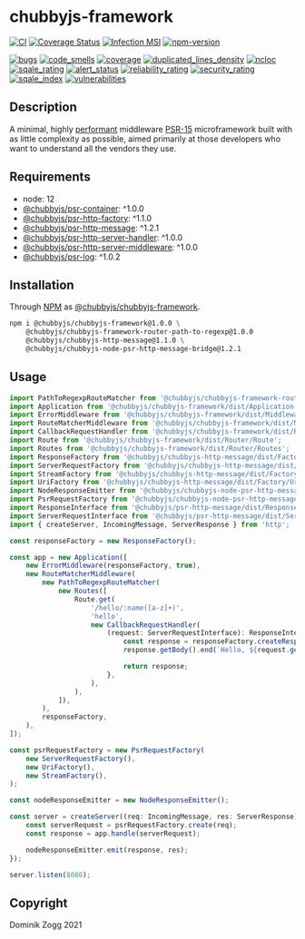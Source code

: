# chubbyjs-framework

[![CI](https://github.com/chubbyjs/chubbyjs-framework/workflows/CI/badge.svg?branch=master)](https://github.com/chubbyjs/chubbyjs-framework/actions?query=workflow%3ACI)
[![Coverage Status](https://coveralls.io/repos/github/chubbyjs/chubbyjs-framework/badge.svg?branch=master)](https://coveralls.io/github/chubbyjs/chubbyjs-framework?branch=master)
[![Infection MSI](https://badge.stryker-mutator.io/github.com/chubbyjs/chubbyjs-framework/master)](https://dashboard.stryker-mutator.io/reports/github.com/chubbyjs/chubbyjs-framework/master)
[![npm-version](https://img.shields.io/npm/v/@chubbyjs/chubbyjs-framework.svg)](https://www.npmjs.com/package/@chubbyjs/chubbyjs-framework)

[![bugs](https://sonarcloud.io/api/project_badges/measure?project=chubbyjs_chubbyjs-framework&metric=bugs)](https://sonarcloud.io/dashboard?id=chubbyjs_chubbyjs-framework)
[![code_smells](https://sonarcloud.io/api/project_badges/measure?project=chubbyjs_chubbyjs-framework&metric=code_smells)](https://sonarcloud.io/dashboard?id=chubbyjs_chubbyjs-framework)
[![coverage](https://sonarcloud.io/api/project_badges/measure?project=chubbyjs_chubbyjs-framework&metric=coverage)](https://sonarcloud.io/dashboard?id=chubbyjs_chubbyjs-framework)
[![duplicated_lines_density](https://sonarcloud.io/api/project_badges/measure?project=chubbyjs_chubbyjs-framework&metric=duplicated_lines_density)](https://sonarcloud.io/dashboard?id=chubbyjs_chubbyjs-framework)
[![ncloc](https://sonarcloud.io/api/project_badges/measure?project=chubbyjs_chubbyjs-framework&metric=ncloc)](https://sonarcloud.io/dashboard?id=chubbyjs_chubbyjs-framework)
[![sqale_rating](https://sonarcloud.io/api/project_badges/measure?project=chubbyjs_chubbyjs-framework&metric=sqale_rating)](https://sonarcloud.io/dashboard?id=chubbyjs_chubbyjs-framework)
[![alert_status](https://sonarcloud.io/api/project_badges/measure?project=chubbyjs_chubbyjs-framework&metric=alert_status)](https://sonarcloud.io/dashboard?id=chubbyjs_chubbyjs-framework)
[![reliability_rating](https://sonarcloud.io/api/project_badges/measure?project=chubbyjs_chubbyjs-framework&metric=reliability_rating)](https://sonarcloud.io/dashboard?id=chubbyjs_chubbyjs-framework)
[![security_rating](https://sonarcloud.io/api/project_badges/measure?project=chubbyjs_chubbyjs-framework&metric=security_rating)](https://sonarcloud.io/dashboard?id=chubbyjs_chubbyjs-framework)
[![sqale_index](https://sonarcloud.io/api/project_badges/measure?project=chubbyjs_chubbyjs-framework&metric=sqale_index)](https://sonarcloud.io/dashboard?id=chubbyjs_chubbyjs-framework)
[![vulnerabilities](https://sonarcloud.io/api/project_badges/measure?project=chubbyjs_chubbyjs-framework&metric=vulnerabilities)](https://sonarcloud.io/dashboard?id=chubbyjs_chubbyjs-framework)

## Description

A minimal, highly [performant][2] middleware [PSR-15][3] microframework built with as little complexity as possible, aimed primarily at those developers who want to understand all the vendors they use.

## Requirements

 * node: 12
 * [@chubbyjs/psr-container][4]: ^1.0.0
 * [@chubbyjs/psr-http-factory][5]: ^1.1.0
 * [@chubbyjs/psr-http-message][6]: ^1.2.1
 * [@chubbyjs/psr-http-server-handler][7]: ^1.0.0
 * [@chubbyjs/psr-http-server-middleware][8]: ^1.0.0
 * [@chubbyjs/psr-log][9]: ^1.0.2

## Installation

Through [NPM](https://www.npmjs.com) as [@chubbyjs/chubbyjs-framework][1].

```sh
npm i @chubbyjs/chubbyjs-framework@1.0.0 \
    @chubbyjs/chubbyjs-framework-router-path-to-regexp@1.0.0
    @chubbyjs/chubbyjs-http-message@1.1.0 \
    @chubbyjs/chubbyjs-node-psr-http-message-bridge@1.2.1
```

## Usage

```ts
import PathToRegexpRouteMatcher from '@chubbyjs/chubbyjs-framework-router-path-to-regexp/dist/PathToRegexpRouteMatcher';
import Application from '@chubbyjs/chubbyjs-framework/dist/Application';
import ErrorMiddleware from '@chubbyjs/chubbyjs-framework/dist/Middleware/ErrorMiddleware';
import RouteMatcherMiddleware from '@chubbyjs/chubbyjs-framework/dist/Middleware/RouteMatcherMiddleware';
import CallbackRequestHandler from '@chubbyjs/chubbyjs-framework/dist/RequestHandler/CallbackRequestHandler';
import Route from '@chubbyjs/chubbyjs-framework/dist/Router/Route';
import Routes from '@chubbyjs/chubbyjs-framework/dist/Router/Routes';
import ResponseFactory from '@chubbyjs/chubbyjs-http-message/dist/Factory/ResponseFactory';
import ServerRequestFactory from '@chubbyjs/chubbyjs-http-message/dist/Factory/ServerRequestFactory';
import StreamFactory from '@chubbyjs/chubbyjs-http-message/dist/Factory/StreamFactory';
import UriFactory from '@chubbyjs/chubbyjs-http-message/dist/Factory/UriFactory';
import NodeResponseEmitter from '@chubbyjs/chubbyjs-node-psr-http-message-bridge/dist/NodeResponseEmitter';
import PsrRequestFactory from '@chubbyjs/chubbyjs-node-psr-http-message-bridge/dist/PsrRequestFactory';
import ResponseInterface from '@chubbyjs/psr-http-message/dist/ResponseInterface';
import ServerRequestInterface from '@chubbyjs/psr-http-message/dist/ServerRequestInterface';
import { createServer, IncomingMessage, ServerResponse } from 'http';

const responseFactory = new ResponseFactory();

const app = new Application([
    new ErrorMiddleware(responseFactory, true),
    new RouteMatcherMiddleware(
        new PathToRegexpRouteMatcher(
            new Routes([
                Route.get(
                    '/hello/:name([a-z]+)',
                    'hello',
                    new CallbackRequestHandler(
                        (request: ServerRequestInterface): ResponseInterface => {
                            const response = responseFactory.createResponse(200);
                            response.getBody().end(`Hello, ${request.getAttribute('name')}`);

                            return response;
                        },
                    ),
                ),
            ]),
        ),
        responseFactory,
    ),
]);

const psrRequestFactory = new PsrRequestFactory(
    new ServerRequestFactory(),
    new UriFactory(),
    new StreamFactory(),
);

const nodeResponseEmitter = new NodeResponseEmitter();

const server = createServer((req: IncomingMessage, res: ServerResponse) => {
    const serverRequest = psrRequestFactory.create(req);
    const response = app.handle(serverRequest);

    nodeResponseEmitter.emit(response, res);
});

server.listen(8080);
```

## Copyright

Dominik Zogg 2021

[1]: https://www.npmjs.com/package/@chubbyjs/chubbyjs-framework
[2]: https://web-frameworks-benchmark.netlify.app/result
[3]: https://www.npmjs.com/package/@chubbyjs/psr-http-server-middleware
[4]: https://www.npmjs.com/package/@chubbyjs/psr-container
[5]: https://www.npmjs.com/package/@chubbyjs/psr-http-factory
[6]: https://www.npmjs.com/package/@chubbyjs/psr-http-message
[7]: https://www.npmjs.com/package/@chubbyjs/psr-http-server-handler
[8]: https://www.npmjs.com/package/@chubbyjs/psr-http-server-middleware
[9]: https://www.npmjs.com/package/@chubbyjs/psr-log
